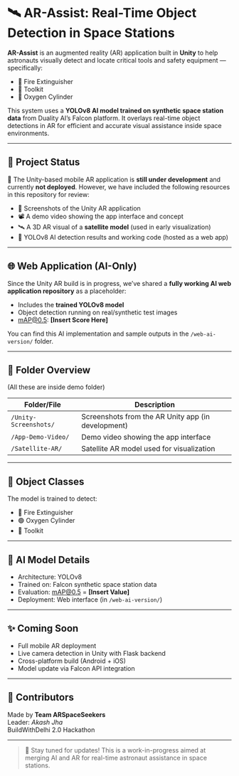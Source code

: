 
# 🛰️ AR-Assist: Real-Time Object Detection in Space Stations

**AR-Assist** is an augmented reality (AR) application built in **Unity** to help astronauts visually detect and locate critical tools and safety equipment — specifically:
- 🧯 Fire Extinguisher  
- 🧰 Toolkit  
- 🧪 Oxygen Cylinder  

This system uses a **YOLOv8 AI model trained on synthetic space station data** from Duality AI’s Falcon platform. It overlays real-time object detections in AR for efficient and accurate visual assistance inside space environments.

---

## 🚧 Project Status

🚨 The Unity-based mobile AR application is **still under development** and currently **not deployed**. However, we have included the following resources in this repository for review:

- 📸 Screenshots of the Unity AR application
- 📽️ A demo video showing the app interface and concept
- 🛰️ A 3D AR visual of a **satellite model** (used in early visualization)
- 🧠 YOLOv8 AI detection results and working code (hosted as a web app)

---

## 🌐 Web Application (AI-Only)

Since the Unity AR build is in progress, we’ve shared a **fully working AI web application repository** as a placeholder:
- Includes the **trained YOLOv8 model**
- Object detection running on real/synthetic test images
- mAP@0.5: **[Insert Score Here]**

You can find this AI implementation and sample outputs in the `/web-ai-version/` folder.

---

## 📂 Folder Overview
(All these are inside demo folder)

| Folder/File | Description |
|-------------|-------------|
| `/Unity-Screenshots/` | Screenshots from the AR Unity app (in development) |
| `/App-Demo-Video/` | Demo video showing the app interface |
| `/Satellite-AR/` | Satellite AR model used for visualization |

---

## 📌 Object Classes

The model is trained to detect:
- 🔴 Fire Extinguisher
- 🟢 Oxygen Cylinder
- 🔧 Toolkit

---

## 🧠 AI Model Details

- Architecture: YOLOv8  
- Trained on: Falcon synthetic space station data  
- Evaluation: mAP@0.5 = **[Insert Value]**  
- Deployment: Web interface (in `/web-ai-version/`)

---

## ✨ Coming Soon

- Full mobile AR deployment
- Live camera detection in Unity with Flask backend
- Cross-platform build (Android + iOS)
- Model update via Falcon API integration

---

## 🙌 Contributors

Made by **Team ARSpaceSeekers**  
Leader: *Akash Jha*  
BuildWithDelhi 2.0 Hackathon

---

> 🚀 Stay tuned for updates! This is a work-in-progress aimed at merging AI and AR for real-time astronaut assistance in space stations.
